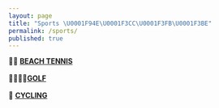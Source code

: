 ```yaml
---
layout: page
title: "Sports \U0001F94E\U0001F3CC\U0001F3FB\U0001F3BE"
permalink: /sports/
published: true
---
```


 🎾🥎   **[BEACH TENNIS](https://rellinrg.github.io/A-new-post/)**
 <br>
 <br>
🏌🏻⛳🚩**[GOLF](https://rellinrg.github.io/A-new-post/)**
 <br>
 <br>
   🚴   **[CYCLING](https://rellinrg.github.io/A-new-post/)**
